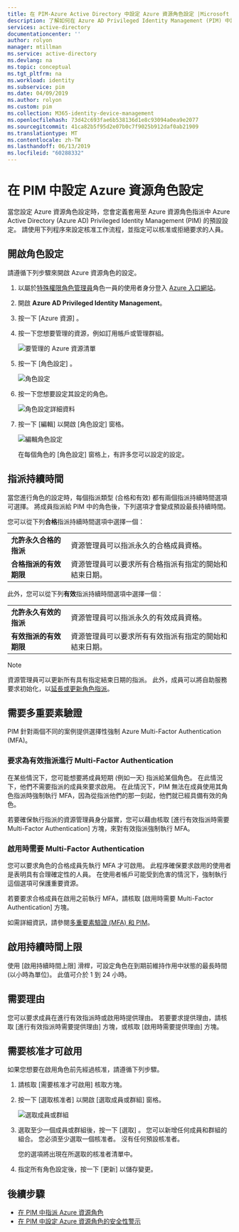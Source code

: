 ```yaml
---
title: 在 PIM-Azure Active Directory 中設定 Azure 資源角色設定 |Microsoft Docs
description: 了解如何在 Azure AD Privileged Identity Management (PIM) 中設定 Azure 資源角色設定。
services: active-directory
documentationcenter: ''
author: rolyon
manager: mtillman
ms.service: active-directory
ms.devlang: na
ms.topic: conceptual
ms.tgt_pltfrm: na
ms.workload: identity
ms.subservice: pim
ms.date: 04/09/2019
ms.author: rolyon
ms.custom: pim
ms.collection: M365-identity-device-management
ms.openlocfilehash: 73d42c693fae6b538136d1e8c93094a0ea9e2077
ms.sourcegitcommit: 41ca82b5f95d2e07b0c7f9025b912daf0ab21909
ms.translationtype: MT
ms.contentlocale: zh-TW
ms.lasthandoff: 06/13/2019
ms.locfileid: "60288332"
---
```

# <a name="configure-azure-resource-role-settings-in-pim"></a>在 PIM 中設定 Azure 資源角色設定

當您設定 Azure 資源角色設定時，您會定義套用至 Azure 資源角色指派中 Azure Active Directory (Azure AD) Privileged Identity Management (PIM) 的預設設定。 請使用下列程序來設定核准工作流程，並指定可以核准或拒絕要求的人員。

## <a name="open-role-settings"></a>開啟角色設定

請遵循下列步驟來開啟 Azure 資源角色的設定。

1. 以屬於[特殊權限角色管理員](../users-groups-roles/directory-assign-admin-roles.md#privileged-role-administrator)角色一員的使用者身分登入 [Azure 入口網站](https://portal.azure.com/)。

1. 開啟 **Azure AD Privileged Identity Management**。

1. 按一下 [Azure 資源]  。

1. 按一下您想要管理的資源，例如訂用帳戶或管理群組。

    ![要管理的 Azure 資源清單](./media/pim-resource-roles-configure-role-settings/resources-list.png)

1. 按一下 [角色設定]  。

    ![角色設定](./media/pim-resource-roles-configure-role-settings/resources-role-settings.png)

1. 按一下您想要設定其設定的角色。

    ![角色設定詳細資料](./media/pim-resource-roles-configure-role-settings/resources-role-setting-details.png)

1. 按一下 [編輯]  以開啟 [角色設定] 窗格。

    ![編輯角色設定](./media/pim-resource-roles-configure-role-settings/resources-role-settings-edit.png)

    在每個角色的 [角色設定] 窗格上，有許多您可以設定的設定。

## <a name="assignment-duration"></a>指派持續時間

當您進行角色的設定時，每個指派類型 (合格和有效) 都有兩個指派持續時間選項可選擇。 將成員指派給 PIM 中的角色後，下列選項才會變成預設最長持續時間。

您可以從下列**合格**指派持續時間選項中選擇一個：

| | |
| --- | --- |
| **允許永久合格的指派** | 資源管理員可以指派永久的合格成員資格。 |
| **合格指派的有效期限** | 資源管理員可以要求所有合格指派有指定的開始和結束日期。 |

此外，您可以從下列**有效**指派持續時間選項中選擇一個：

| | |
| --- | --- |
| **允許永久有效的指派** | 資源管理員可以指派永久的有效成員資格。 |
| **有效指派的有效期限** | 資源管理員可以要求所有有效指派有指定的開始和結束日期。 |

> [!NOTE] 
> 資源管理員可以更新所有具有指定結束日期的指派。 此外，成員可以將自助服務要求初始化，以[延長或更新角色指派](pim-resource-roles-renew-extend.md)。

## <a name="require-multi-factor-authentication"></a>需要多重要素驗證

PIM 針對兩個不同的案例提供選擇性強制 Azure Multi-Factor Authentication (MFA)。

### <a name="require-multi-factor-authentication-on-active-assignment"></a>要求為有效指派進行 Multi-Factor Authentication

在某些情況下，您可能想要將成員短期 (例如一天) 指派給某個角色。 在此情況下，他們不需要指派的成員來要求啟用。 在此情況下，PIM 無法在成員使用其角色指派時強制執行 MFA，因為從指派他們的那一刻起，他們就已經具備有效的角色。

若要確保執行指派的資源管理員身分屬實，您可以藉由核取 [進行有效指派時需要 Multi-Factor Authentication]  方塊，來對有效指派強制執行 MFA。

### <a name="require-multi-factor-authentication-on-activation"></a>啟用時需要 Multi-Factor Authentication

您可以要求角色的合格成員先執行 MFA 才可啟用。 此程序確保要求啟用的使用者是表明具有合理確定性的人員。 在使用者帳戶可能受到危害的情況下，強制執行這個選項可保護重要資源。

若要要求合格成員在啟用之前執行 MFA，請核取 [啟用時需要 Multi-Factor Authentication]  方塊。

如需詳細資訊，請參閱[多重要素驗證 (MFA) 和 PIM](pim-how-to-require-mfa.md)。

## <a name="activation-maximum-duration"></a>啟用持續時間上限

使用 [啟用持續時間上限]  滑桿，可設定角色在到期前維持作用中狀態的最長時間 (以小時為單位)。 此值可介於 1 到 24 小時。

## <a name="require-justification"></a>需要理由

您可以要求成員在進行有效指派時或啟用時提供理由。 若要要求提供理由，請核取 [進行有效指派時需要提供理由]  方塊，或核取 [啟用時需要提供理由]  方塊。

## <a name="require-approval-to-activate"></a>需要核准才可啟用

如果您想要在啟用角色前先經過核准，請遵循下列步驟。

1. 請核取 [需要核准才可啟用]  核取方塊。

1. 按一下 [選取核准者]  以開啟 [選取成員或群組] 窗格。

    ![選取成員或群組](./media/pim-resource-roles-configure-role-settings/resources-role-settings-select-approvers.png)

1. 選取至少一個成員或群組後，按一下 [選取]  。 您可以新增任何成員和群組的組合。 您必須至少選取一個核准者。 沒有任何預設核准者。

    您的選項將出現在所選取的核准者清單中。

1. 指定所有角色設定後，按一下 [更新]  以儲存變更。

## <a name="next-steps"></a>後續步驟

- [在 PIM 中指派 Azure 資源角色](pim-resource-roles-assign-roles.md)
- [在 PIM 中設定 Azure 資源角色的安全性警示](pim-resource-roles-configure-alerts.md)
